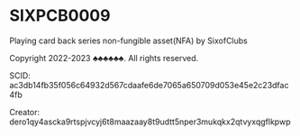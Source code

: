 # SIXPCB0009
Playing card back series non-fungible asset(NFA) by SixofClubs

Copyright 2022-2023 ♣♣♣♣♣♣. All rights reserved.

SCID: ac3db14fb35f056c64932d567cdaafe6de7065a650709d053e45e2c23dfac4fb

Creator: dero1qy4ascka9rtspjvcyj6t8maazaay8t9udtt5nper3mukqkx2qtvyxqgflkpwp
